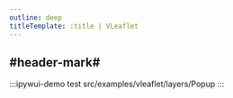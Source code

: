 ```yaml
---
outline: deep
titleTemplate: :title | VLeaflet
---
```


## #header-mark#
:::ipywui-demo test
src/examples/vleaflet/layers/Popup
::: 
